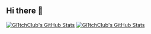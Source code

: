 ## Hi there 👋

[![Gl1tchClub's GitHub Stats](https://github-readme-stats-bay-omega-22.vercel.app/api?username=gl1tchclub&show=reviews,prs_merged,prs_merged_percentage&show_icons=true&theme=dracula&bg_color=00000000)](https://github.com/gl1tchclub/github-readme-stats#gh-dark-mode-only)
[![Gl1tchClub's GitHub Stats](https://github-readme-stats-bay-omega-22.vercel.app/api?username=gl1tchclub&show=reviews,prs_merged,prs_merged_percentage&show_icons=true&theme=shadow_red&bg_color=00000000)](https://github.com/gl1tchclub/github-readme-stats#gh-light-mode-only)
<!--
**gl1tchclub/gl1tchclub** is a ✨ _special_ ✨ repository because its `README.md` (this file) appears on your GitHub profile.

Here are some ideas to get you started:

- 🔭 I’m currently working on ...
- 🌱 I’m currently learning ...
- 👯 I’m looking to collaborate on ...
- 🤔 I’m looking for help with ...
- 💬 Ask me about ...
- 📫 How to reach me: ...
- 😄 Pronouns: ...
- ⚡ Fun fact: ...
-->
